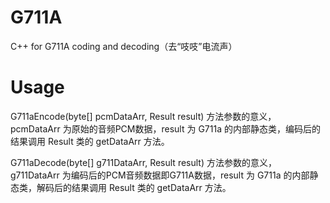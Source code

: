 # G711A

C++ for G711A coding and decoding（去“吱吱”电流声）

# Usage

G711aEncode(byte[] pcmDataArr, Result result) 方法参数的意义，pcmDataArr 为原始的音频PCM数据，result 为 G711a 的内部静态类，编码后的结果调用 Result 类的 getDataArr 方法。

G711aDecode(byte[] g711DataArr, Result result) 方法参数的意义，g711DataArr 为编码后的PCM音频数据即G711A数据，result 为 G711a 的内部静态类，解码后的结果调用 Result 类的 getDataArr 方法。

